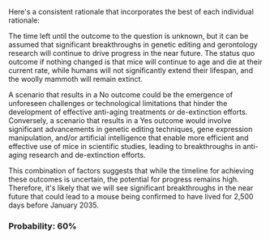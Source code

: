 Here's a consistent rationale that incorporates the best of each individual rationale:

The time left until the outcome to the question is unknown, but it can be assumed that significant breakthroughs in genetic editing and gerontology research will continue to drive progress in the near future. The status quo outcome if nothing changed is that mice will continue to age and die at their current rate, while humans will not significantly extend their lifespan, and the woolly mammoth will remain extinct.

A scenario that results in a No outcome could be the emergence of unforeseen challenges or technological limitations that hinder the development of effective anti-aging treatments or de-extinction efforts. Conversely, a scenario that results in a Yes outcome would involve significant advancements in genetic editing techniques, gene expression manipulation, and/or artificial intelligence that enable more efficient and effective use of mice in scientific studies, leading to breakthroughs in anti-aging research and de-extinction efforts.

This combination of factors suggests that while the timeline for achieving these outcomes is uncertain, the potential for progress remains high. Therefore, it's likely that we will see significant breakthroughs in the near future that could lead to a mouse being confirmed to have lived for 2,500 days before January 2035.

### Probability: 60%